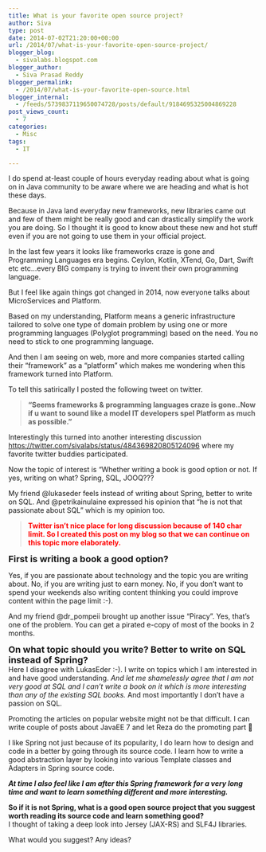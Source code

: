 ```yaml
---
title: What is your favorite open source project?
author: Siva
type: post
date: 2014-07-02T21:20:00+00:00
url: /2014/07/what-is-your-favorite-open-source-project/
blogger_blog:
  - sivalabs.blogspot.com
blogger_author:
  - Siva Prasad Reddy
blogger_permalink:
  - /2014/07/what-is-your-favorite-open-source.html
blogger_internal:
  - /feeds/5739837119650074728/posts/default/9184695325004869228
post_views_count:
  - 7
categories:
  - Misc
tags:
  - IT

---
```

I do spend at-least couple of hours everyday reading about what is going on in Java community to be aware where we are heading and what is hot these days.

Because in Java land everyday new frameworks, new libraries came out and few of them might be really good and can drastically simplify the work you are doing. So I thought it is good to know about these new and hot stuff even if you are not going to use them in your official project.

In the last few years it looks like frameworks craze is gone and Programming Languages era begins. Ceylon, Kotlin, XTend, Go, Dart, Swift etc etc&#8230;every BIG company is trying to invent their own programming language.

But I feel like again things got changed in 2014, now everyone talks about MicroServices and Platform.

Based on my understanding, Platform means a generic infrastructure tailored to solve one type of domain problem by using one or more programming languages (Polyglot programming) based on the need. You no need to stick to one programming language.

And then I am seeing on web, more and more companies started calling their &#8220;framework&#8221; as a &#8220;platform&#8221; which makes me wondering when this framework turned into Platform.

To tell this satirically I posted the following tweet on twitter.

> **&#8220;Seems frameworks & programming languages craze is gone..Now if u want to sound like a model IT developers spel Platform as much as possible.&#8221;**

Interestingly this turned into another interesting discussion <https://twitter.com/sivalabs/status/484369820805124096> where my favorite twitter buddies participated.

Now the topic of interest is &#8220;Whether writing a book is good option or not. If yes, writing on what? Spring, SQL, JOOQ???

My friend @lukaseder feels instead of writing about Spring, better to write on SQL. And @petrikainulaine expressed his opinion that &#8220;he is not that passionate about SQL&#8221; which is my opinion too.

> **<span style="color: red;">Twitter isn&#8217;t nice place for long discussion because of 140 char limit. So I created this post on my blog so that we can continue on this topic more elaborately.</span>**

**<span style="font-size: large;">First is writing a book a good option?</span>**

Yes, if you are passionate about technology and the topic you are writing about. No, if you are writing just to earn money. No, if you don&#8217;t want to spend your weekends also writing content thinking you could improve content within the page limit :-).

And my friend @dr_pompeii brought up another issue &#8220;Piracy&#8221;. Yes, that&#8217;s one of the problem. You can get a pirated e-copy of most of the books in 2 months.

**<span style="font-size: large;">On what topic should you write? Better to write on SQL instead of Spring?</span>**  
Here I disagree with LukasEder :-). I write on topics which I am interested in and have good understanding. _And let me shamelessly agree that I am not very good at SQL and I can&#8217;t write a book on it which is more interesting than any of the existing SQL books._ And most importantly I don&#8217;t have a passion on SQL.

Promoting the articles on popular website might not be that difficult. I can write couple of posts about JavaEE 7 and let Reza do the promoting part 🙂

I like Spring not just because of its popularity, I do learn how to design and code in a better by going through its source code. I learn how to write a good abstraction layer by looking into various Template classes and Adapters in Spring source code.

_**At time I also feel like I am after this Spring framework for a very long time and want to learn something different and more interesting.**_

**So if it is not Spring, what is a good open source project that you suggest worth reading its source code and learn something good?**  
I thought of taking a deep look into Jersey (JAX-RS) and SLF4J libraries.

What would you suggest? Any ideas?